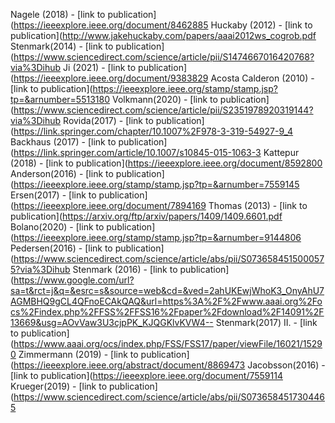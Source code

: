 Nagele (2018) - [link to publication](https://ieeexplore.ieee.org/document/8462885
Huckaby (2012) - [link to publication](http://www.jakehuckaby.com/papers/aaai2012ws_cogrob.pdf
Stenmark(2014) - [link to publication](https://www.sciencedirect.com/science/article/pii/S1474667016420768?via%3Dihub
Ji (2021) - [link to publication](https://ieeexplore.ieee.org/document/9383829
Acosta Calderon (2010) - [link to publication](https://ieeexplore.ieee.org/stamp/stamp.jsp?tp=&arnumber=5513180
Volkmann(2020) - [link to publication](https://www.sciencedirect.com/science/article/pii/S2351978920319144?via%3Dihub
Rovida(2017) - [link to publication](https://link.springer.com/chapter/10.1007%2F978-3-319-54927-9_4
Backhaus (2017) - [link to publication](https://link.springer.com/article/10.1007/s10845-015-1063-3
Kattepur (2018) - [link to publication](https://ieeexplore.ieee.org/document/8592800 
Anderson(2016) - [link to publication](https://ieeexplore.ieee.org/stamp/stamp.jsp?tp=&arnumber=7559145
Ersen(2017) - [link to publication](https://ieeexplore.ieee.org/document/7894169
Thomas (2013) - [link to publication](https://arxiv.org/ftp/arxiv/papers/1409/1409.6601.pdf
Bolano(2020) - [link to publication](https://ieeexplore.ieee.org/stamp/stamp.jsp?tp=&arnumber=9144806
Pedersen(2016) - [link to publication](https://www.sciencedirect.com/science/article/abs/pii/S0736584515000575?via%3Dihub
Stenmark (2016) - [link to publication](https://www.google.com/url?sa=t&rct=j&q=&esrc=s&source=web&cd=&ved=2ahUKEwjWhoK3_OnyAhU7AGMBHQ9gCL4QFnoECAkQAQ&url=https%3A%2F%2Fwww.aaai.org%2Focs%2Findex.php%2FFSS%2FFSS16%2Fpaper%2Fdownload%2F14091%2F13669&usg=AOvVaw3U3cjpPK_KJQGKlvKVW4--
Stenmark(2017) II. - [link to publication](https://www.aaai.org/ocs/index.php/FSS/FSS17/paper/viewFile/16021/15290
Zimmermann (2019) - [link to publication](https://ieeexplore.ieee.org/abstract/document/8869473
Jacobsson(2016) - [link to publication](https://ieeexplore.ieee.org/document/7559114
Krueger(2019) - [link to publication](https://www.sciencedirect.com/science/article/abs/pii/S0736584517304465
